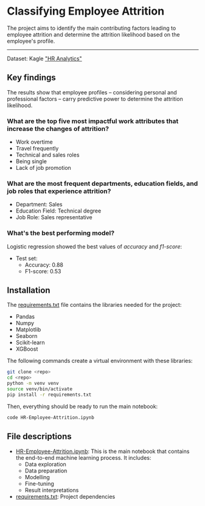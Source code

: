 # Classifying Employee Attrition

The project aims to identify the main contributing factors leading to employee attrition and determine the attrition likelihood based on the employee's profile.

---
Dataset: Kagle ["HR Analytics"](https://www.kaggle.com/datasets/rishikeshkonapure/hr-analytics-prediction)

## Key findings

The results show that employee profiles – considering personal and professional factors – carry predictive power to determine the attrition likelihood.

### What are the top five most impactful work attributes that increase the changes of attrition?

- Work overtime
- Travel frequently
- Technical and sales roles
- Being single
- Lack of job promotion

### What are the most frequent departments, education fields, and job roles that experience attrition?

- Department: Sales
- Education Field: Technical degree
- Job Role: Sales representative

### What's the best performing model?

Logistic regression showed the best values of *accuracy* and *f1-score*:
- Test set:
  - Accuracy: 0.88
  - F1-score: 0.53

## Installation

The [requirements.txt](./requirements.txt) file contains the libraries needed for the project:
- Pandas
- Numpy
- Matplotlib
- Seaborn
- Scikit-learn
- XGBoost

The following commands create a virtual environment with these libraries:
```bash
git clone <repo>
cd <repo>
python -m venv venv
source venv/bin/activate
pip install -r requirements.txt
```

Then, everything should be ready to run the main notebook:
```bash
code HR-Employee-Attrition.ipynb
```

## File descriptions

- [HR-Employee-Attrition.ipynb](HR-Employee-Attrition.ipynb): This is the main notebook that contains the end-to-end machine learning process. It includes: 
  - Data exploration
  - Data preparation
  - Modelling
  - Fine-tuning
  - Result interpretations
- [requirements.txt](requirements.txt): Project dependencies
